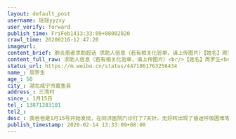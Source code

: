 ```yaml
---
layout: default_post
username: 瑶瑶yyzxy
user_verify: forward
publish_time: FriFeb1413:33:09+08002020
crawl_time: 20200216-12:47:20
imageurl: 
content_brief: 肺炎患者求助超话 求助人信息（若有相关化验单，请上传图片）【姓名】周罗生【年龄】50【所在城市】湖北咸宁市嘉鱼县【所在小区、社区】三湾村【患病时间】1月15日【联系方式】13871283101【其他紧急联系人】【病情描述】 我爸爸是1月15号开始发烧，在同济医院门诊打了7天针，无好转出现了 ...全文
content_full_raw: 求助人信息（若有相关化验单，请上传图片）<br/>【姓名】周罗生<br/>【年龄】50<br/>【所在城市】湖北咸宁市嘉鱼县<br/>【所在小区、社区】三湾村<br/>【患病时间】1月15日<br/>【联系方式】13871283101<br/>【其他紧急联系人】<br/>【病情描述】我爸爸是1月15号开始发烧，在同济医院门诊打了7天针，无好转出现了昏迷呼吸困难等症状，终于23号住进江夏区人民医院重症监护室，治疗了19天，于2月11号出院，今天出院第四天爸爸又开始发烧39度，畏寒，呼吸严重困难，被送进嘉鱼县中医院治疗，我爸爸身体本来就差，耳聋人士，也无法跟人交流。我妈康复已经第十天了，我妈妈现在唯一心愿就是能够用自己有抗体的血浆救我爸爸（都是o型血），但是目前这个技术只有武汉金银潭医院江夏人民医院等几个医院才可以救治…，打江夏人民医院复诊，被告知不是一个区不能够转过来，即使是献血浆也不行<spanclass="url-icon"><imgalt=[泪]src="//h5.sinaimg.cn/m/emoticon/icon/default/d_lei-1b4b02f8b1.png"style="width:1em;height:1em;"/></span>，求求大家帮帮我，怎么样才能让我妈妈的血浆试着救救我爸爸<spanclass="url-icon"><imgalt=[泪]src="//h5.sinaimg.cn/m/emoticon/icon/default/d_lei-1b4b02f8b1.png"style="width:1em;height:1em;"/></span>🙏🙏<ahref='/n/中国青年网'>@中国青年网</a><ahref='/n/中国日报'>@中国日报</a><ahref='/n/中国政府网'>@中国政府网</a><ahref='/n/政务新媒体学院'>@政务新媒体学院</a><ahref='/n/解放日报'>@解放日报</a><ahref='/n/北京头条'>@北京头条</a><ahref='/n/北京头条'>@北京头条</a><ahref='/n/中国日报'>@中国日报</a><ahref='/n/央视新闻'>@央视新闻</a><ahref='/n/中国政府网'>@中国政府网</a><ahref='/n/中国新闻网'>@中国新闻网</a><ahref='/n/紫光阁'>@紫光阁</a><ahref='/n/共青团中央'>@共青团中央</a><ahref='/n/光明日报'>@光明日报</a><ahref='/n/国务院公报'>@国务院公报</a><ahref='/n/人民日报'>@人民日报</a><ahref='/n/人民日报评论'>@人民日报评论</a><ahref='/n/人民网'>@人民网</a><ahref='/n/央视新闻'>@央视新闻</a><ahref='/n/老陶在路上'>@老陶在路上</a><ahref='/n/糖呗张丁文'>@糖呗张丁文</a>
status_url: https://m.weibo.cn/status/4471861763256434
name_: 周罗生
age_: 50
city_: 湖北咸宁市嘉鱼县
address_: 三湾村
since_: 1月15日
tel_: 13871283101
tel2_: 
desc_: 我爸爸是1月15号开始发烧，在同济医院门诊打了7天针，无好转出现了昏迷呼吸困难等症状，终于23号住进江夏区人民医院重症监护室，治疗了19天，于2月11号出院，今天出院第四天爸爸又开始发烧39度，畏寒，呼吸严重困难，被送进嘉鱼县中医院治疗，我爸爸身体本来就差，耳聋人士，也无法跟人交流。我妈康复已经第十天了，我妈妈现在唯一心愿就是能够用自己有抗体的血浆救我爸爸（都是o型血），但是目前这个技术只有武汉金银潭医院江夏人民医院等几个医院才可以救治…，打江夏人民医院复诊，被告知不是一个区不能够转过来，即使是献血浆也不行<spanclass="url-icon"><imgalt=[泪]src="//h5.sinaimg.cn/m/emoticon/icon/default/d_lei-1b4b02f8b1.png"style="width1em;height1em;"/></span>，求求大家帮帮我，怎么样才能让我妈妈的血浆试着救救我爸爸<spanclass="url-icon"><imgalt=[泪]src="//h5.sinaimg.cn/m/emoticon/icon/default/d_lei-1b4b02f8b1.png"style="width1em;height1em;"/></span>🙏🙏<ahref='/n/中国青年网'>@中国青年网</a><ahref='/n/中国日报'>@中国日报</a><ahref='/n/中国政府网'>@中国政府网</a><ahref='/n/政务新媒体学院'>@政务新媒体学院</a><ahref='/n/解放日报'>@解放日报</a><ahref='/n/北京头条'>@北京头条</a><ahref='/n/北京头条'>@北京头条</a><ahref='/n/中国日报'>@中国日报</a><ahref='/n/央视新闻'>@央视新闻</a><ahref='/n/中国政府网'>@中国政府网</a><ahref='/n/中国新闻网'>@中国新闻网</a><ahref='/n/紫光阁'>@紫光阁</a><ahref='/n/共青团中央'>@共青团中央</a><ahref='/n/光明日报'>@光明日报</a><ahref='/n/国务院公报'>@国务院公报</a><ahref='/n/人民日报'>@人民日报</a><ahref='/n/人民日报评论'>@人民日报评论</a><ahref='/n/人民网'>@人民网</a><ahref='/n/央视新闻'>@央视新闻</a><ahref='/n/老陶在路上'>@老陶在路上</a><ahref='/n/糖呗张丁文'>@糖呗张丁文</a>
publish_timestamp: 2020-02-14 13:33:09+08:00
---
```

